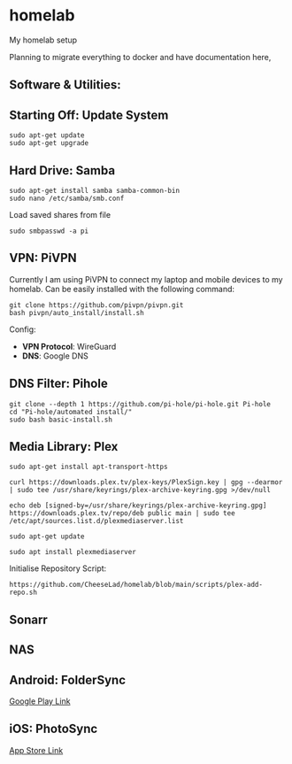 # homelab
My homelab setup



Planning to migrate everything to docker and have documentation here,

Software & Utilities:
----

## Starting Off: Update System

```Shell
sudo apt-get update
sudo apt-get upgrade
```

## Hard Drive: Samba

```Shell
sudo apt-get install samba samba-common-bin
sudo nano /etc/samba/smb.conf
```

Load saved shares from file

```Shell
sudo smbpasswd -a pi
```

## VPN: PiVPN

Currently I am using PiVPN to connect my laptop and mobile devices to my homelab. Can be easily installed with the following command:

```Shell
git clone https://github.com/pivpn/pivpn.git
bash pivpn/auto_install/install.sh
```

Config:
- **VPN Protocol**: WireGuard
- **DNS**: Google DNS

## DNS Filter: Pihole


```Shell
git clone --depth 1 https://github.com/pi-hole/pi-hole.git Pi-hole
cd "Pi-hole/automated install/"
sudo bash basic-install.sh
```

## Media Library: Plex

```Shell
sudo apt-get install apt-transport-https

curl https://downloads.plex.tv/plex-keys/PlexSign.key | gpg --dearmor | sudo tee /usr/share/keyrings/plex-archive-keyring.gpg >/dev/null

echo deb [signed-by=/usr/share/keyrings/plex-archive-keyring.gpg] https://downloads.plex.tv/repo/deb public main | sudo tee /etc/apt/sources.list.d/plexmediaserver.list

sudo apt-get update

sudo apt install plexmediaserver
```

Initialise Repository Script:
```Shell
https://github.com/CheeseLad/homelab/blob/main/scripts/plex-add-repo.sh
``` 
## Sonarr
## NAS
## Android: FolderSync
[Google Play Link](https://play.google.com/store/apps/details?id=dk.tacit.android.foldersync.lite&hl=en_IE&gl=US)
## iOS: PhotoSync
[App Store Link](https://apps.apple.com/us/app/photosync-transfer-photos/id415850124)
